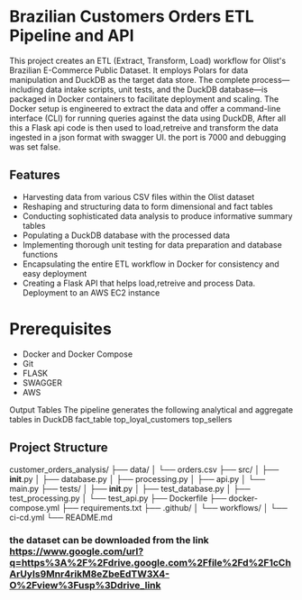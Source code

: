# Brazilian Customers Orders ETL Pipeline and API
This project creates an ETL (Extract, Transform, Load) workflow for Olist's Brazilian E-Commerce Public Dataset. It employs Polars for data manipulation and DuckDB as the target data store. The complete process—including data intake scripts, unit tests, and the DuckDB database—is packaged in Docker containers to facilitate deployment and scaling. The Docker setup is engineered to extract the data and offer a command-line interface (CLI) for running queries against the data using DuckDB, After all this a Flask api code  is then used to load,retreive and transform the data ingested in a json format with swagger UI. the port is 7000 and debugging was set false.

## Features

- Harvesting data from various CSV files within the Olist dataset
- Reshaping and structuring data to form dimensional and fact tables
- Conducting sophisticated data analysis to produce informative summary tables
- Populating a DuckDB database with the processed data
- Implementing thorough unit testing for data preparation and database functions
- Encapsulating the entire ETL workflow in Docker for consistency and easy deployment
- Creating a Flask API that helps load,retreive and process Data.
Deployment to an AWS EC2 instance

# Prerequisites

- Docker and Docker Compose
- Git
- FLASK
- SWAGGER
- AWS 

Output Tables
The pipeline generates the following analytical and aggregate tables in DuckDB
fact_table
top_loyal_customers
top_sellers

## Project Structure

customer_orders_analysis/
├── data/
│   └── orders.csv
├── src/
│   ├── __init__.py
│   ├── database.py
│   ├── processing.py
│   ├── api.py
│   └── main.py
├── tests/
│   ├── __init__.py
│   ├── test_database.py
│   ├── test_processing.py
│   └── test_api.py
├── Dockerfile
├── docker-compose.yml
├── requirements.txt
├── .github/
│   └── workflows/
│       └── ci-cd.yml
└── README.md

### the dataset can be downloaded from the link https://www.google.com/url?q=https%3A%2F%2Fdrive.google.com%2Ffile%2Fd%2F1cChArUyIs9Mnr4rikM8eZbeEdTW3X4-O%2Fview%3Fusp%3Ddrive_link
